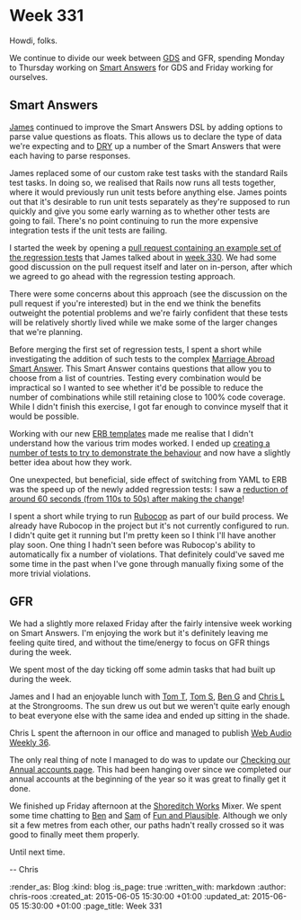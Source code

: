 Week 331
========

Howdi, folks.

We continue to divide our week between [GDS][] and GFR, spending Monday to Thursday working on [Smart Answers][] for GDS and Friday working for ourselves.

## Smart Answers

[James][] continued to improve the Smart Answers DSL by adding options to parse value questions as floats. This allows us to declare the type of data we're expecting and to [DRY][] up a number of the Smart Answers that were each having to parse responses.

James replaced some of our custom rake test tasks with the standard Rails test tasks. In doing so, we realised that Rails now runs all tests together, where it would previously run unit tests before anything else. James points out that it's desirable to run unit tests separately as they're supposed to run quickly and give you some early warning as to whether other tests are going to fail. There's no point continuing to run the more expensive integration tests if the unit tests are failing.

I started the week by opening a [pull request containing an example set of the regression tests][pr-1642] that James talked about in [week 330][]. We had some good discussion on the pull request itself and later on in-person, after which we agreed to go ahead with the regression testing approach.

There were some concerns about this approach (see the discussion on the pull request if you're interested) but in the end we think the benefits outweight the potential problems and we're fairly confident that these tests will be relatively shortly lived while we make some of the larger changes that we're planning.

Before merging the first set of regression tests, I spent a short while investigating the addition of such tests to the complex [Marriage Abroad Smart Answer][]. This Smart Answer contains questions that allow you to choose from a list of countries. Testing every combination would be impractical so I wanted to see whether it'd be possible to reduce the number of combinations while still retaining close to 100% code coverage. While I didn't finish this exercise, I got far enough to convince myself that it would be possible.

Working with our new [ERB templates][] made me realise that I didn't understand how the various trim modes worked. I ended up [creating a number of tests to try to demonstrate the behaviour][erb-trim-modes] and now have a slightly better idea about how they work.

One unexpected, but beneficial, side effect of switching from YAML to ERB was the speed up of the newly added regression tests: I saw a [reduction of around 60 seconds (from 110s to 50s) after making the change][yaml-to-erb-switch]!

I spent a short while trying to run [Rubocop][] as part of our build process. We already have Rubocop in the project but it's not currently configured to run. I didn't quite get it running but I'm pretty keen so I think I'll have another play soon. One thing I hadn't seen before was Rubocop's ability to automatically fix a number of violations. That definitely could've saved me some time in the past when I've gone through manually fixing some of the more trivial violations.

## GFR

We had a slightly more relaxed Friday after the fairly intensive week working on Smart Answers. I'm enjoying the work but it's definitely leaving me feeling quite tired, and without the time/energy to focus on GFR things during the week.

We spent most of the day ticking off some admin tasks that had built up during the week.

James and I had an enjoyable lunch with [Tom T][], [Tom S][], [Ben G][] and [Chris L][] at the Strongrooms. The sun drew us out but we weren't quite early enough to beat everyone else with the same idea and ended up sitting in the shade.

Chris L spent the afternoon in our office and managed to publish [Web Audio Weekly 36][].

The only real thing of note I managed to do was to update our [Checking our Annual accounts page][]. This had been hanging over since we completed our annual accounts at the beginning of the year so it was great to finally get it done.

We finished up Friday afternoon at the [Shoreditch Works][] Mixer. We spent some time chatting to [Ben][] and [Sam][] of [Fun and Plausible][]. Although we only sit a few metres from each other, our paths hadn't really crossed so it was good to finally meet them properly.

Until next time.

-- Chris

[Ben]: http://benfields.net/
[Ben G]: https://twitter.com/beng
[Checking our Annual accounts page]: https://github.com/freerange/site/blob/master/soups/wiki/checking-our-annual-accounts.snip.markdown
[Chris L]: http://blog.chrislowis.co.uk/
[DRY]: http://en.wikipedia.org/wiki/Don%27t_repeat_yourself
[ERB templates]: /week-330#templating-mechanism
[erb-trim-modes]: https://gist.github.com/chrisroos/b80bb493db20b4302888.
[Fun and Plausible]: http://funandplausible.solutions/
[GDS]: https://gds.blog.gov.uk/
[James]: /james-mead
[Marriage Abroad Smart Answer]: https://www.gov.uk/marriage-abroad
[pr-1642]: https://github.com/alphagov/smart-answers/pull/1642
[pr-1648]: https://github.com/alphagov/smart-answers/pull/1648
[Rubocop]: https://github.com/bbatsov/rubocop
[Sam]: http://samphippen.com/
[Shoreditch Works]: http://shoreditchworks.com/
[Smart Answers]: https://github.com/alphagov/smart-answers
[Smartdown]: https://github.com/alphagov/smartdown
[Tom S]: https://twitter.com/tomstuart
[Tom T]: https://twitter.com/tomtaylor
[Web Audio Weekly 36]: http://blog.chrislowis.co.uk/waw/2015/05/22/web-audio-weekly-36.html
[week 330]: /week-330
[yaml-to-erb-switch]: https://github.com/alphagov/smart-answers/commit/1837c0c7584cfc70f89c6dafd632fee4a53b8929

:render_as: Blog
:kind: blog
:is_page: true
:written_with: markdown
:author: chris-roos
:created_at: 2015-06-05 15:30:00 +01:00
:updated_at: 2015-06-05 15:30:00 +01:00
:page_title: Week 331
